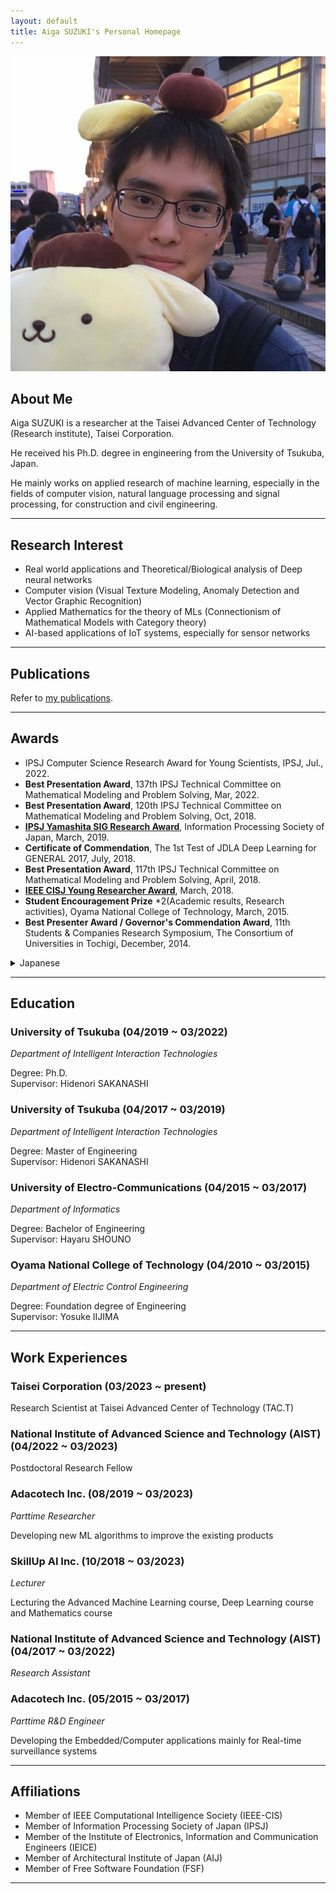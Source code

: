 ```yaml
---
layout: default
title: Aiga SUZUKI's Personal Homepage
---
```


<img class="profile-picture" src="me.png">

## About Me

Aiga SUZUKI is a researcher at the Taisei Advanced Center of Technology (Research institute), Taisei Corporation.

He received his Ph.D. degree in engineering from the University of Tsukuba, Japan.

He mainly works on applied research of machine learning, especially in the fields of computer vision, natural language processing and signal processing, for construction and civil engineering.

----


## Research Interest

- Real world applications and Theoretical/Biological analysis of Deep neural networks
- Computer vision (Visual Texture Modeling, Anomaly Detection and Vector Graphic Recognition)
- Applied Mathematics for the theory of MLs (Connectionism of Mathematical Models with Category theory)
- AI-based applications of IoT systems, especially for sensor networks

----

## Publications

Refer to [my publications](publications).

----

## Awards

- IPSJ Computer Science Research Award for Young Scientists, IPSJ, Jul., 2022.
- **Best Presentation Award**, 137th IPSJ Technical Committee on Mathematical Modeling and Problem Solving, Mar, 2022.
- **Best Presentation Award**, 120th IPSJ Technical Committee on Mathematical Modeling and Problem Solving, Oct, 2018.
- [**IPSJ Yamashita SIG Research Award**](https://www.ipsj.or.jp/award/yamasita2018-detail.html#mps), Information Processing Society of Japan, March, 2019.
- **Certificate of Commendation**, The 1st Test of JDLA Deep Learning for GENERAL 2017, July, 2018.
- **Best Presentation Award**, 117th IPSJ Technical Committee on Mathematical Modeling and Problem Solving, April, 2018.
- [**IEEE CISJ Young Researcher Award**](http://www.ieee-jp.org/section/tokyo/chapter/CIS-11/index.php?TopPage-J%2FYRA-J%2F2018), March, 2018.
- **Student Encouragement Prize** *2(Academic results, Research activities), Oyama National College of Technology, March, 2015.
- **Best Presenter Award / Governor's Commendation Award**, 11th Students & Companies Research Symposium, The Consortium of Universities in Tochigi, December, 2014.

<details>
<summary>Japanese</summary>
<li><strong>コンピュータサイエンス領域奨励賞</strong>, 情報処理学会, 2022年7月.</li>
<li><strong>ベストプレゼンテーション賞</strong>, 第137回 情報処理学会数理モデル化と問題解決研究会, 2022年3月.</li>
<li><strong>ベストプレゼンテーション賞</strong>, 第120回 情報処理学会数理モデル化と問題解決研究会, 2018年10月.</li>
<li><strong>2018年度 情報処理学会 山下記念研究賞</strong>, 情報処理学会 第81回全国大会, 2019年3月. </li>
<li><strong>成績優秀賞</strong>, 第1回 日本ディープラーニング協会 ジェネラリスト検定, 2018年7月.</li>
<li><strong>ベストプレゼンテーション賞</strong>, 第117回 情報処理学会数理モデル化と問題解決研究会, 2018年4月.</li>
<li><strong>IEEE CISJ Young Researcher Award</strong>, 2018年3月.</li>
<li><strong>学生奨励賞</strong>x2(学業成績・研究業績), 小山工業高等専門学校, 2015年3月.</li>
<li><strong>最優秀賞/知事賞</strong>, 大学コンソーシアムとちぎ 学生&企業研究発表会, 2014年4月.</li>
</details>

----

## Education

### University of Tsukuba (04/2019 ~ 03/2022)
*Department of Intelligent Interaction Technologies*

Degree: Ph.D.  
Supervisor: Hidenori SAKANASHI  

### University of Tsukuba (04/2017 ~ 03/2019)

*Department of Intelligent Interaction Technologies*

Degree: Master of Engineering  
Supervisor: Hidenori SAKANASHI  

### University of Electro-Communications (04/2015 ~ 03/2017)
*Department of Informatics*

Degree: Bachelor of Engineering  
Supervisor: Hayaru SHOUNO  

### Oyama National College of Technology (04/2010 ~ 03/2015)
*Department of Electric Control Engineering*

Degree: Foundation degree of Engineering  
Supervisor: Yosuke IIJIMA  

----


## Work Experiences

### Taisei Corporation (03/2023 ~ present)
Research Scientist at Taisei Advanced Center of Technology (TAC.T)

### National Institute of Advanced Science and Technology (AIST) (04/2022 ~ 03/2023)
Postdoctoral Research Fellow

### Adacotech Inc. (08/2019 ~ 03/2023)
*Parttime Researcher*

Developing new ML algorithms to improve the existing products

### SkillUp AI Inc. (10/2018 ~ 03/2023)
*Lecturer*

Lecturing the Advanced Machine Learning course, Deep Learning course and Mathematics course

### National Institute of Advanced Science and Technology (AIST) (04/2017 ~ 03/2022)
*Research Assistant*

### Adacotech Inc. (05/2015 ~ 03/2017)
*Parttime R&D Engineer*

Developing the Embedded/Computer applications mainly for Real-time surveillance systems

----

## Affiliations

- Member of IEEE Computational Intelligence Society (IEEE-CIS)
- Member of Information Processing Society of Japan (IPSJ)
- Member of the Institute of Electronics, Information and Communication Engineers (IEICE)
- Member of Architectural Institute of Japan (AIJ)
- Member of Free Software Foundation (FSF)

*****
